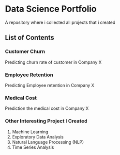 # Data Science Portfolio
A repository where i collected all projects that i created

## List of Contents
### Customer Churn
Predicting churn rate of customer in Company X

### Employee Retention
Predicting Employee retention in Company X

### Medical Cost 
Prediction the medical cost in Company X

### Other Interesting Project I Created 
1. Machine Learning
2. Exploratory Data Analysis
3. Natural Language Processing (NLP)
4. Time Series Analysis

